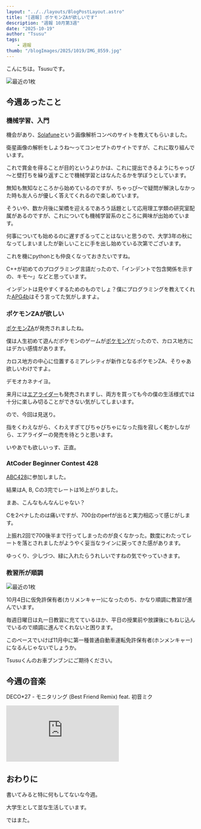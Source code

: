 ```yaml
---
layout: "../../layouts/BlogPostLayout.astro"
title: "[週報] ポケモンZAが欲しいです"
description: "週報 10月第3週"
date: "2025-10-19"
author: "Tsusu"
tags:
    - 週報
thumb: "/blogImages/2025/1019/IMG_8559.jpg"
---
```


こんにちは。Tsusuです。

![最近の1枚](/blogImages/2025/1019/IMG_8559.jpg)
## 今週あったこと
### 機械学習、入門
機会があり、[Solafune](https://solafune.com/ja)という画像解析コンペのサイトを教えてもらいました。

衛星画像の解析をしようね～ってコンセプトのサイトですが、これに取り組んでいます。

これで賞金を得ることが目的というよりかは、これに提出できるようにちゃっぴ～と壁打ちを繰り返すことで機械学習とはなんたるかを学ぼうとしています。

無知も無知なところから始めているのですが、ちゃっぴ～で疑問が解決しなかった時も友人らが優しく答えてくれるので楽しめています。

そういや、数か月後に架橋を迎えるであろう話題として応用理工学類の研究室配属があるのですが、これについても機械学習系のところに興味が出始めています。

何事についても始めるのに遅すぎるってことはないと思うので、大学3年の秋になってしまいましたが新しいことに手を出し始めている次第でございます。

これを機にpythonとも仲良くなっておきたいですね。

C++が初めてのプログラミング言語だったので、「インデントで包含関係を示すの、キモ～」などと思っています。

インデントは見やすくするためのものでしょ？僕にプログラミングを教えてくれた[APG4b](https://atcoder.jp/contests/APG4b)はそう言ってた気がしますよ。

### ポケモンZAが欲しい
[ポケモンZA](https://www.pokemon.co.jp/ex/legends_z-a/ja/)が発売されましたね。

僕は人生初めて遊んだポケモンのゲームが[ポケモンY](https://www.pokemon.co.jp/ex/xy/pokemon/)だったので、カロス地方にはデカい感情があります。

カロス地方の中心に位置するミアレシティが新作となるポケモンZA、そりゃあ欲しいわけですよ。

デモオカネナイヨ。

来月には[エアライダー](https://www.nintendo.com/jp/games/switch2/aaaba/index.html)も発売されますし、両方を買っても今の僕の生活様式では十分に楽しみ切ることができない気がしてしまいます。

ので、今回は見送り。

指をくわえながら、くわえすぎてびちゃびちゃになった指を寂しく乾かしながら、エアライダーの発売を待とうと思います。

いやあでも欲しいっす、正直。

### AtCoder Beginner Contest 428
[ABC428](https://atcoder.jp/contests/abc428)に参加しました。

結果はA, B, Cの3完でレートは16上がりました。

まあ、こんなもんなんじゃない？

Cを2ペナしたのは痛いですが、700台のperfが出ると実力相応って感じがします。

上振れ2回で700後半まで行ってしまったのが良くなかった。数度にわたってレートを落とされましたがようやく妥当なラインに戻ってきた感があります。

ゆっくり、少しづつ、緑に入れたらうれしいですねの気でやっていきます。

### 教習所が順調
![最近の1枚](/blogImages/2025/1019/IMG_8565.jpg)

10月4日に仮免許保有者(カリメンキャー)になったのち、かなり順調に教習が進んでいます。

毎週日曜日は丸一日教習に充てているほか、平日の授業前や放課後にもねじ込んでいるので順調に進んでくれないと困ります。

このペースでいけば11月中に第一種普通自動車運転免許保有者(ホンメンキャー)になるんじゃないでしょうか。

Tsusuくんのお車ブンブンにご期待ください。

## 今週の音楽
DECO*27 - モニタリング (Best Friend Remix) feat. 初音ミク

<iframe src="https://www.youtube.com/embed/C-CYwNz3z8w" title="DECO*27 - モニタリング (Best Friend Remix) feat. 初音ミク" frameborder="0" allow="accelerometer; autoplay; clipboard-write; encrypted-media; gyroscope; picture-in-picture; web-share" referrerpolicy="strict-origin-when-cross-origin" allowfullscreen></iframe>

## おわりに
書いてみると特に何もしてないな今週。

大学生として並な生活しています。

ではまた。